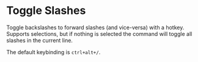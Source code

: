 # Toggle Slashes

Toggle backslashes to forward slashes (and vice-versa) with a hotkey.  Supports selections, but if nothing is selected the command will toggle all slashes in the current line.

The default keybinding is `ctrl+alt+/`.
